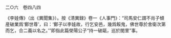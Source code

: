 二○六　卷四八四

《李娃傳》（出《異聞集》）。按《清異録》卷一《人事門》：“司馬安仁謂不肖子傾産破業爲‘鄭世尊’，曰：‘鄭子以李娃故，行乞安邑，幾爲餒鬼，佛世尊於舍衛次第而乞，合二義以名之。’”即指此篇滎陽公子“持一破甌，巡於閭里”事。
